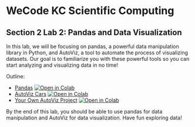 # WeCode KC Scientific Computing
## Section 2 Lab 2: Pandas and Data Visualization

In this lab, we will be focusing on pandas, a powerful data manipulation library in Python, and AutoViz, a tool to automate the process of visualizing datasets. Our goal is to familiarize you with these powerful tools so you can start analyzing and visualizing data in no time!

Outline:
- [Pandas](pandas.ipynb) [![Open in Colab](https://colab.research.google.com/assets/colab-badge.svg)](https://colab.research.google.com/github/marr75/wecodekc-scientific-computing/blob/main/2023/section-02/lab-02/pandas.ipynb)
- [AutoViz Cars](autoviz-cars.ipynb) [![Open in Colab](https://colab.research.google.com/assets/colab-badge.svg)](https://colab.research.google.com/github/marr75/wecodekc-scientific-computing/blob/main/2023/section-02/lab-02/autoviz-cars.ipynb)
- [Your Own AutoViz Project](autoviz-your-project.ipynb) [![Open in Colab](https://colab.research.google.com/assets/colab-badge.svg)](https://colab.research.google.com/github/marr75/wecodekc-scientific-computing/blob/main/2023/section-02/lab-02/autoviz-your-project.ipynb)

By the end of this lab, you should be able to use pandas for data manipulation and AutoViz for data visualization. Have fun exploring data!

